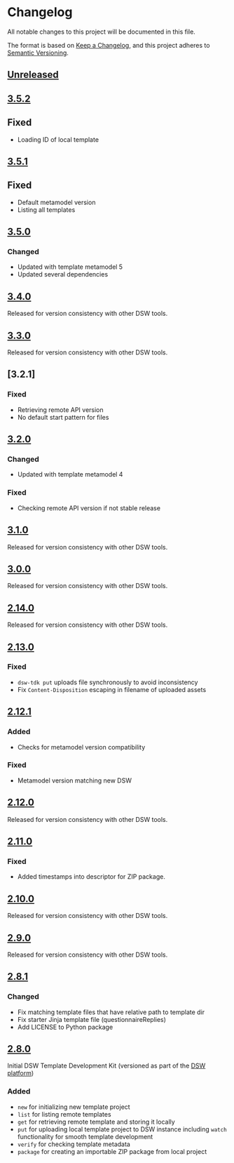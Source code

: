 # Changelog

All notable changes to this project will be documented in this file.

The format is based on [Keep a Changelog](https://keepachangelog.com/en/1.0.0/),
and this project adheres to [Semantic Versioning](https://semver.org/spec/v2.0.0.html).

## [Unreleased]

## [3.5.2]

## Fixed

- Loading ID of local template

## [3.5.1]

## Fixed

- Default metamodel version
- Listing all templates

## [3.5.0]

### Changed

- Updated with template metamodel 5
- Updated several dependencies

## [3.4.0]

Released for version consistency with other DSW tools.

## [3.3.0]

Released for version consistency with other DSW tools.

## [3.2.1]

### Fixed

- Retrieving remote API version
- No default start pattern for files

## [3.2.0]

### Changed

- Updated with template metamodel 4

### Fixed

- Checking remote API version if not stable release

## [3.1.0]

Released for version consistency with other DSW tools.

## [3.0.0]

Released for version consistency with other DSW tools.

## [2.14.0]

Released for version consistency with other DSW tools.

## [2.13.0]

### Fixed

- `dsw-tdk put` uploads file synchronously to avoid inconsistency
- Fix `Content-Disposition` escaping in filename of uploaded assets

## [2.12.1]

### Added

- Checks for metamodel version compatibility

### Fixed

- Metamodel version matching new DSW

## [2.12.0]

Released for version consistency with other DSW tools.

## [2.11.0]

### Fixed

- Added timestamps into descriptor for ZIP package.

## [2.10.0]

Released for version consistency with other DSW tools.

## [2.9.0]

Released for version consistency with other DSW tools.

## [2.8.1]

### Changed

- Fix matching template files that have relative path to template dir
- Fix starter Jinja template file (questionnaireReplies)
- Add LICENSE to Python package

## [2.8.0]

Initial DSW Template Development Kit (versioned as part of the [DSW platform](https://github.com/ds-wizard))

### Added

- `new` for initializing new template project
- `list` for listing remote templates
- `get` for retrieving remote template and storing it locally
- `put` for uploading local template project to DSW instance including `watch` functionality for smooth template development
- `verify` for checking template metadata
- `package` for creating an importable ZIP package from local project

[Unreleased]: /../../compare/master...develop
[2.8.0]: /../../tree/v2.8.0
[2.8.1]: /../../tree/v2.8.1
[2.9.0]: /../../tree/v2.9.0
[2.10.0]: /../../tree/v2.10.0
[2.11.0]: /../../tree/v2.11.0
[2.12.0]: /../../tree/v2.12.0
[2.12.1]: /../../tree/v2.12.1
[2.13.0]: /../../tree/v2.13.0
[2.14.0]: /../../tree/v2.14.0
[3.0.0]: /../../tree/v3.0.0
[3.1.0]: /../../tree/v3.1.0
[3.2.0]: /../../tree/v3.2.0
[3.3.0]: /../../tree/v3.3.0
[3.4.0]: /../../tree/v3.4.0
[3.5.0]: /../../tree/v3.5.0
[3.5.1]: /../../tree/v3.5.1
[3.5.2]: /../../tree/v3.5.2

